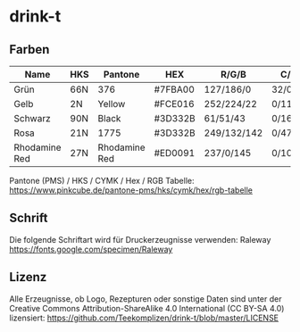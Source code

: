 # drink-t

## Farben
| Name        | HKS           | Pantone  | HEX | R/G/B | C/M/Y/K |
| ------------- | ------------- | ----- | ----- | ----- | ----- |
| Grün      | 66N | 376 | #7FBA00 | 127/186/0 | 32/0/100/27 |
| Gelb      | 2N | Yellow | #FCE016 | 252/224/22 | 0/11/91/1 |
| Schwarz      | 90N | Black | #3D332B | 61/51/43 | 0/16/30/76 |
| Rosa      | 21N | 1775 | #3D332B | 249/132/142 | 0/47/43/2 |
| Rhodamine Red	| 27N | Rhodamine Red | #ED0091 | 237/0/145 | 0/100/39/7 |

Pantone (PMS) / HKS / CYMK / Hex / RGB Tabelle: https://www.pinkcube.de/pantone-pms/hks/cymk/hex/rgb-tabelle

## Schrift

Die folgende Schriftart wird für Druckerzeugnisse verwenden: Raleway https://fonts.google.com/specimen/Raleway

## Lizenz
Alle Erzeugnisse, ob Logo, Rezepturen oder sonstige Daten sind unter der Creative Commons Attribution-ShareAlike 4.0 International (CC BY-SA 4.0) lizensiert: https://github.com/Teekomplizen/drink-t/blob/master/LICENSE
